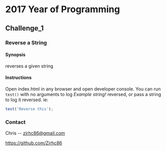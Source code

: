 # 2017 Year of Programming
## Challenge_1
### Reverse a String
#### Synopsis
reverses a given string

#### Instructions
Open index.html in any browser and open developer console.
You can run `test()` with no arguments to log *Example string!* reversed, or pass 
a string to log it reversed. ie:
```javascript
test('Reverse this');
```


### Contact
Chris -- zirhc86@gmail.com

https://github.com/Zirhc86